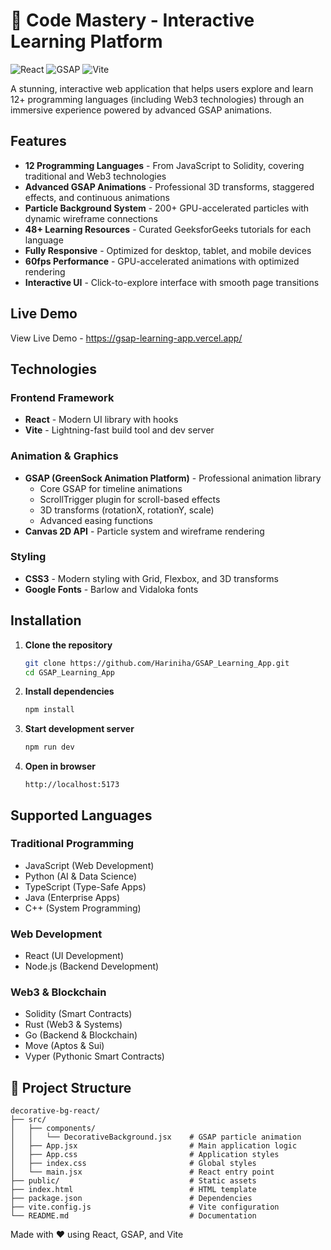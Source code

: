 # 🎨 Code Mastery - Interactive Learning Platform

![React](https://img.shields.io/badge/React-18.x-61dafb?style=for-the-badge&logo=react)
![GSAP](https://img.shields.io/badge/GSAP-3.x-88CE02?style=for-the-badge&logo=greensock)
![Vite](https://img.shields.io/badge/Vite-5.x-646CFF?style=for-the-badge&logo=vite)

A stunning, interactive web application that helps users explore and learn 12+ programming languages (including Web3 technologies) through an immersive experience powered by advanced GSAP animations.

## Features

- **12 Programming Languages** - From JavaScript to Solidity, covering traditional and Web3 technologies
- **Advanced GSAP Animations** - Professional 3D transforms, staggered effects, and continuous animations
- **Particle Background System** - 200+ GPU-accelerated particles with dynamic wireframe connections
- **48+ Learning Resources** - Curated GeeksforGeeks tutorials for each language
- **Fully Responsive** - Optimized for desktop, tablet, and mobile devices
- **60fps Performance** - GPU-accelerated animations with optimized rendering
- **Interactive UI** - Click-to-explore interface with smooth page transitions

## Live Demo

View Live Demo -    https://gsap-learning-app.vercel.app/



## Technologies

### Frontend Framework
- **React** - Modern UI library with hooks
- **Vite** - Lightning-fast build tool and dev server

### Animation & Graphics
- **GSAP (GreenSock Animation Platform)** - Professional animation library
  - Core GSAP for timeline animations
  - ScrollTrigger plugin for scroll-based effects
  - 3D transforms (rotationX, rotationY, scale)
  - Advanced easing functions
- **Canvas 2D API** - Particle system and wireframe rendering

### Styling
- **CSS3** - Modern styling with Grid, Flexbox, and 3D transforms
- **Google Fonts** - Barlow and Vidaloka fonts

##  Installation

1. **Clone the repository**
   ```bash
   git clone https://github.com/Hariniha/GSAP_Learning_App.git
   cd GSAP_Learning_App
   ```

2. **Install dependencies**
   ```bash
   npm install
   ```

3. **Start development server**
   ```bash
   npm run dev
   ```

4. **Open in browser**
   ```
   http://localhost:5173
   ```


##  Supported Languages

### Traditional Programming
- JavaScript (Web Development)
- Python (AI & Data Science)
- TypeScript (Type-Safe Apps)
- Java (Enterprise Apps)
- C++ (System Programming)

### Web Development
- React (UI Development)
- Node.js (Backend Development)

### Web3 & Blockchain
- Solidity (Smart Contracts)
- Rust (Web3 & Systems)
- Go (Backend & Blockchain)
- Move (Aptos & Sui)
- Vyper (Pythonic Smart Contracts)

## 📁 Project Structure

```
decorative-bg-react/
├── src/
│   ├── components/
│   │   └── DecorativeBackground.jsx    # GSAP particle animation
│   ├── App.jsx                         # Main application logic
│   ├── App.css                         # Application styles
│   ├── index.css                       # Global styles
│   └── main.jsx                        # React entry point
├── public/                             # Static assets
├── index.html                          # HTML template
├── package.json                        # Dependencies
├── vite.config.js                      # Vite configuration
└── README.md                           # Documentation
```


Made with ❤️ using React, GSAP, and Vite
